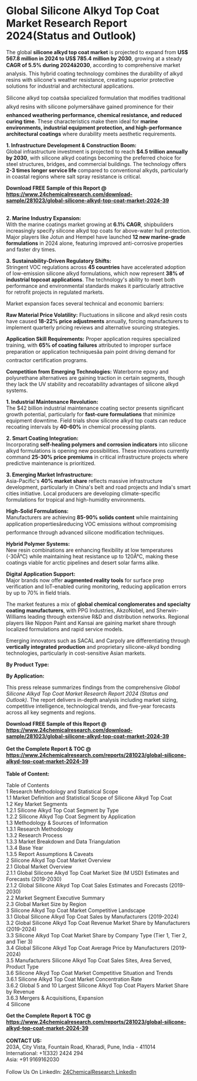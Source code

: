 <h1>Global Silicone Alkyd Top Coat Market Research Report 2024(Status and Outlook)</h1><p>The global <strong>silicone alkyd top coat market</strong> is projected to expand from <strong>US$ 567.8 million in 2024 to US$ 785.4 million by 2030</strong>, growing at a steady <strong>CAGR of 5.5% during 2024â2030</strong>, according to comprehensive market analysis. This hybrid coating technology combines the durability of alkyd resins with silicone's weather resistance, creating superior protective solutions for industrial and architectural applications.</p><p>Silicone alkyd top coatsâa specialized formulation that modifies traditional alkyd resins with silicone polymersâhave gained prominence for their <strong>enhanced weathering performance, chemical resistance, and reduced curing time</strong>. These characteristics make them ideal for <strong>marine environments, industrial equipment protection, and high-performance architectural coatings</strong> where durability meets aesthetic requirements.</p><p><strong>1. Infrastructure Development &amp; Construction Boom:</strong><br>
Global infrastructure investment is projected to reach <strong>$4.5 trillion annually by 2030</strong>, with silicone alkyd coatings becoming the preferred choice for steel structures, bridges, and commercial buildings. The technology offers <strong>2-3 times longer service life</strong> compared to conventional alkyds, particularly in coastal regions where salt spray resistance is critical.</p><div><b>Download FREE Sample of this Report @ 
            <a href="https://www.24chemicalresearch.com/download-sample/281023/global-silicone-alkyd-top-coat-market-2024-39">
            https://www.24chemicalresearch.com/download-sample/281023/global-silicone-alkyd-top-coat-market-2024-39</a></b></div><br><p><strong>2. Marine Industry Expansion:</strong><br>
With the marine coatings market growing at <strong>6.1% CAGR</strong>, shipbuilders increasingly specify silicone alkyd top coats for above-water hull protection. Major players like Jotun and Hempel have launched <strong>12 new marine-grade formulations</strong> in 2024 alone, featuring improved anti-corrosive properties and faster dry times.</p><p><strong>3. Sustainability-Driven Regulatory Shifts:</strong><br>
Stringent VOC regulations across <strong>45 countries</strong> have accelerated adoption of low-emission silicone alkyd formulations, which now represent <strong>38% of industrial topcoat applications</strong>. The technology's ability to meet both performance and environmental standards makes it particularly attractive for retrofit projects in regulated markets.</p><p>Market expansion faces several technical and economic barriers:</p><p><strong>Raw Material Price Volatility:</strong> Fluctuations in silicone and alkyd resin costs have caused <strong>18-22% price adjustments</strong> annually, forcing manufacturers to implement quarterly pricing reviews and alternative sourcing strategies.</p><p><strong>Application Skill Requirements:</strong> Proper application requires specialized training, with <strong>65% of coating failures</strong> attributed to improper surface preparation or application techniquesâa pain point driving demand for contractor certification programs.</p><p><strong>Competition from Emerging Technologies:</strong> Waterborne epoxy and polyurethane alternatives are gaining traction in certain segments, though they lack the UV stability and recoatability advantages of silicone alkyd systems.</p><p><strong>1. Industrial Maintenance Revolution:</strong><br>
The $42 billion industrial maintenance coating sector presents significant growth potential, particularly for <strong>fast-cure formulations</strong> that minimize equipment downtime. Field trials show silicone alkyd top coats can reduce recoating intervals by <strong>40-60%</strong> in chemical processing plants.</p><p><strong>2. Smart Coating Integration:</strong><br>
Incorporating <strong>self-healing polymers and corrosion indicators</strong> into silicone alkyd formulations is opening new possibilities. These innovations currently command <strong>25-30% price premiums</strong> in critical infrastructure projects where predictive maintenance is prioritized.</p><p><strong>3. Emerging Market Infrastructure:</strong><br>
Asia-Pacific's <strong>40% market share</strong> reflects massive infrastructure development, particularly in China's belt and road projects and India's smart cities initiative. Local producers are developing climate-specific formulations for tropical and high-humidity environments.</p><p><strong>High-Solid Formulations:</strong><br>
	Manufacturers are achieving <strong>85-90% solids content</strong> while maintaining application propertiesâreducing VOC emissions without compromising performance through advanced silicone modification techniques.</p><p><strong>Hybrid Polymer Systems:</strong><br>
	New resin combinations are enhancing flexibility at low temperatures (-30Â°C) while maintaining heat resistance up to 120Â°C, making these coatings viable for arctic pipelines and desert solar farms alike.</p><p><strong>Digital Application Support:</strong><br>
	Major brands now offer <strong>augmented reality tools</strong> for surface prep verification and IoT-enabled curing monitoring, reducing application errors by up to 70% in field trials.</p><p>The market features a mix of <strong>global chemical conglomerates and specialty coating manufacturers</strong>, with PPG Industries, AkzoNobel, and Sherwin-Williams leading through extensive R&amp;D and distribution networks. Regional players like Nippon Paint and Kansai are gaining market share through localized formulations and rapid service models.</p><p>Emerging innovators such as SACAL and Carpoly are differentiating through <strong>vertically integrated production</strong> and proprietary silicone-alkyd bonding technologies, particularly in cost-sensitive Asian markets.</p><p><strong>By Product Type:</strong></p><p><strong>By Application:</strong></p><p>This press release summarizes findings from the comprehensive <em>Global Silicone Alkyd Top Coat Market Research Report 2024 (Status and Outlook)</em>. The report delivers in-depth analysis including market sizing, competitive intelligence, technological trends, and five-year forecasts across all key segments and regions.</p><div><b>Download FREE Sample of this Report @ 
            <a href="https://www.24chemicalresearch.com/download-sample/281023/global-silicone-alkyd-top-coat-market-2024-39">
            https://www.24chemicalresearch.com/download-sample/281023/global-silicone-alkyd-top-coat-market-2024-39</a></b></div><br><div><b>Get the Complete Report & TOC @ 
            <a href="https://www.24chemicalresearch.com/reports/281023/global-silicone-alkyd-top-coat-market-2024-39">
            https://www.24chemicalresearch.com/reports/281023/global-silicone-alkyd-top-coat-market-2024-39</a></b></div><br>
            <b>Table of Content:</b><p>Table of Contents<br />
 1 Research Methodology and Statistical Scope<br />
 1.1 Market Definition and Statistical Scope of Silicone Alkyd Top Coat<br />
 1.2 Key Market Segments<br />
 1.2.1 Silicone Alkyd Top Coat Segment by Type<br />
 1.2.2 Silicone Alkyd Top Coat Segment by Application<br />
 1.3 Methodology & Sources of Information<br />
 1.3.1 Research Methodology<br />
 1.3.2 Research Process<br />
 1.3.3 Market Breakdown and Data Triangulation<br />
 1.3.4 Base Year<br />
 1.3.5 Report Assumptions & Caveats<br />
 2 Silicone Alkyd Top Coat Market Overview<br />
 2.1 Global Market Overview<br />
 2.1.1 Global Silicone Alkyd Top Coat Market Size (M USD) Estimates and Forecasts (2019-2030)<br />
 2.1.2 Global Silicone Alkyd Top Coat Sales Estimates and Forecasts (2019-2030)<br />
 2.2 Market Segment Executive Summary<br />
 2.3 Global Market Size by Region<br />
 3 Silicone Alkyd Top Coat Market Competitive Landscape<br />
 3.1 Global Silicone Alkyd Top Coat Sales by Manufacturers (2019-2024)<br />
 3.2 Global Silicone Alkyd Top Coat Revenue Market Share by Manufacturers (2019-2024)<br />
 3.3 Silicone Alkyd Top Coat Market Share by Company Type (Tier 1, Tier 2, and Tier 3)<br />
 3.4 Global Silicone Alkyd Top Coat Average Price by Manufacturers (2019-2024)<br />
 3.5 Manufacturers Silicone Alkyd Top Coat Sales Sites, Area Served, Product Type<br />
 3.6 Silicone Alkyd Top Coat Market Competitive Situation and Trends<br />
 3.6.1 Silicone Alkyd Top Coat Market Concentration Rate<br />
 3.6.2 Global 5 and 10 Largest Silicone Alkyd Top Coat Players Market Share by Revenue<br />
 3.6.3 Mergers & Acquisitions, Expansion<br />
 4 Silicone </p><div><b>Get the Complete Report & TOC @ 
            <a href="https://www.24chemicalresearch.com/reports/281023/global-silicone-alkyd-top-coat-market-2024-39">
            https://www.24chemicalresearch.com/reports/281023/global-silicone-alkyd-top-coat-market-2024-39</a></b></div><br><b>CONTACT US:</b><br>
            203A, City Vista, Fountain Road, Kharadi, Pune, India - 411014<br>
            International: +1(332) 2424 294<br>
            Asia: +91 9169162030 <br><br>
            Follow Us On LinkedIn: <a href="https://www.linkedin.com/company/24chemicalresearch/">24ChemicalResearch LinkedIn</a>